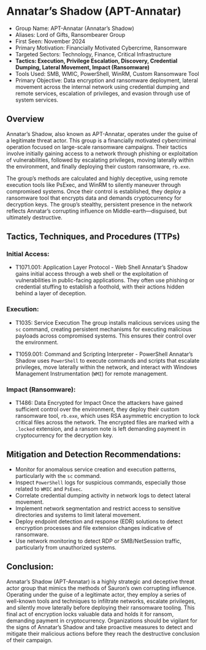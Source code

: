 # Annatar’s Shadow (APT-Annatar)

- Group Name: APT-Annatar (Annatar’s Shadow)
- Aliases: Lord of Gifts, Ransombearer Group
- First Seen: November 2024
- Primary Motivation: Financially Motivated Cybercrime, Ransomware
- Targeted Sectors: Technology, Finance, Critical Infrastructure
- **Tactics: Execution, Privilege Escalation, Discovery, Credential Dumping, Lateral Movement, Impact (Ransomware)**
- Tools Used: SMB, WMIC, PowerShell, WinRM, Custom Ransomware Tool
- Primary Objective: Data encryption and ransomware deployment, lateral movement across the internal network using credential dumping and remote services, escalation of privileges, and evasion through use of system services.

## Overview
Annatar’s Shadow, also known as APT-Annatar, operates under the guise of a legitimate threat actor. This group is a financially motivated cybercriminal operation focused on large-scale ransomware campaigns. Their tactics involve initially gaining access to a network through phishing or exploitation of vulnerabilities, followed by escalating privileges, moving laterally within the environment, and finally deploying their custom ransomware, `rb.exe`.

The group’s methods are calculated and highly deceptive, using remote execution tools like PsExec, and WinRM to silently maneuver through compromised systems. Once their control is established, they deploy a ransomware tool that encrypts data and demands cryptocurrency for decryption keys. The group’s stealthy, persistent presence in the network reflects Annatar’s corrupting influence on Middle-earth—disguised, but ultimately destructive.

## Tactics, Techniques, and Procedures (TTPs)

### Initial Access:

- T1071.001: Application Layer Protocol - Web Shell
Annatar’s Shadow gains initial access through a web shell or the exploitation of vulnerabilities in public-facing applications. They often use phishing or credential stuffing to establish a foothold, with their actions hidden behind a layer of deception.

### Execution:

- T1035: Service Execution
The group installs malicious services using the `sc` command, creating persistent mechanisms for executing malicious payloads across compromised systems. This ensures their control over the environment.

- T1059.001: Command and Scripting Interpreter - PowerShell
Annatar’s Shadow uses `PowerShell` to execute commands and scripts that escalate privileges, move laterally within the network, and interact with Windows Management Instrumentation (`WMI`) for remote management.






### Impact (Ransomware):

- T1486: Data Encrypted for Impact
Once the attackers have gained sufficient control over the environment, they deploy their custom ransomware tool, `rb.exe`, which uses RSA asymmetric encryption to lock critical files across the network. The encrypted files are marked with a `.locked` extension, and a ransom note is left demanding payment in cryptocurrency for the decryption key. 

## Mitigation and Detection Recommendations:
- Monitor for anomalous service creation and execution patterns, particularly with the `sc` command.
- Inspect `PowerShell` logs for suspicious commands, especially those related to `WMIC` and `PsExec`.
- Correlate credential dumping activity in network logs to detect lateral movement.
- Implement network segmentation and restrict access to sensitive directories and systems to limit lateral movement.
- Deploy endpoint detection and response (EDR) solutions to detect encryption processes and file extension changes indicative of ransomware.
- Use network monitoring to detect RDP or SMB/NetSession traffic, particularly from unauthorized systems.

## Conclusion:
Annatar’s Shadow (APT-Annatar) is a highly strategic and deceptive threat actor group that mimics the methods of Sauron’s own corrupting influence. Operating under the guise of a legitimate actor, they employ a series of well-known tools and techniques to infiltrate networks, escalate privileges, and silently move laterally before deploying their ransomware tooling. This final act of encryption locks valuable data and holds it for ransom, demanding payment in cryptocurrency. Organizations should be vigilant for the signs of Annatar’s Shadow and take proactive measures to detect and mitigate their malicious actions before they reach the destructive conclusion of their campaign.